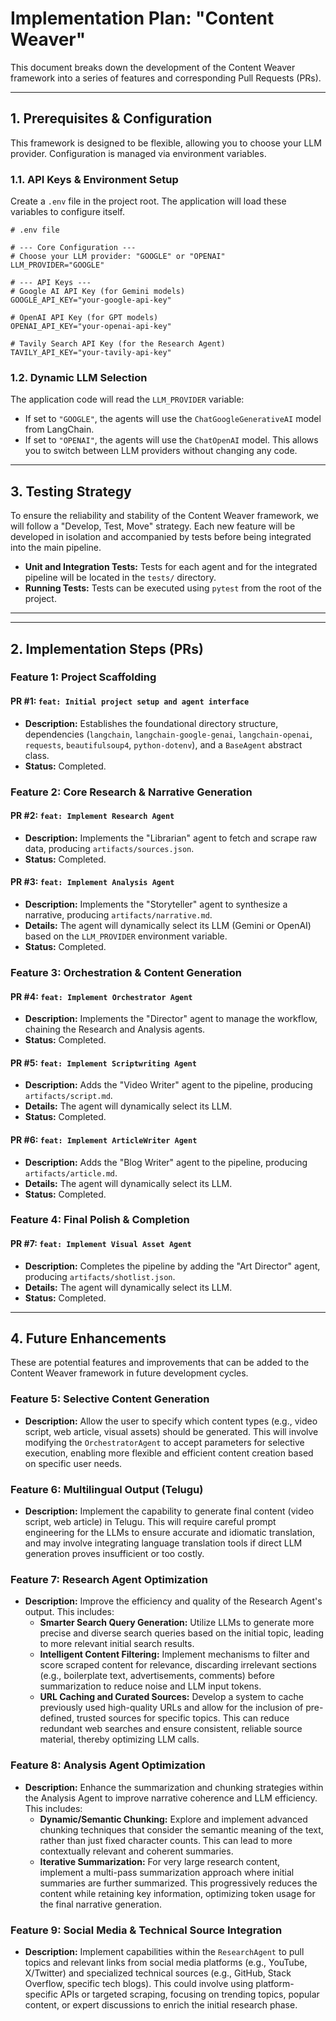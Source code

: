 # Implementation Plan: "Content Weaver"

This document breaks down the development of the Content Weaver framework into a series of features and corresponding Pull Requests (PRs).

---

## 1. Prerequisites & Configuration

This framework is designed to be flexible, allowing you to choose your LLM provider. Configuration is managed via environment variables.

### 1.1. API Keys & Environment Setup
Create a `.env` file in the project root. The application will load these variables to configure itself.

```
# .env file

# --- Core Configuration ---
# Choose your LLM provider: "GOOGLE" or "OPENAI"
LLM_PROVIDER="GOOGLE"

# --- API Keys ---
# Google AI API Key (for Gemini models)
GOOGLE_API_KEY="your-google-api-key"

# OpenAI API Key (for GPT models)
OPENAI_API_KEY="your-openai-api-key"

# Tavily Search API Key (for the Research Agent)
TAVILY_API_KEY="your-tavily-api-key"
```

### 1.2. Dynamic LLM Selection
The application code will read the `LLM_PROVIDER` variable:
- If set to `"GOOGLE"`, the agents will use the `ChatGoogleGenerativeAI` model from LangChain.
- If set to `"OPENAI"`, the agents will use the `ChatOpenAI` model.
This allows you to switch between LLM providers without changing any code.

---

## 3. Testing Strategy

To ensure the reliability and stability of the Content Weaver framework, we will follow a "Develop, Test, Move" strategy. Each new feature will be developed in isolation and accompanied by tests before being integrated into the main pipeline.

-   **Unit and Integration Tests:** Tests for each agent and for the integrated pipeline will be located in the `tests/` directory.
-   **Running Tests:** Tests can be executed using `pytest` from the root of the project.

---

---

## 2. Implementation Steps (PRs)

### Feature 1: Project Scaffolding
#### PR #1: `feat: Initial project setup and agent interface`
*   **Description:** Establishes the foundational directory structure, dependencies (`langchain`, `langchain-google-genai`, `langchain-openai`, `requests`, `beautifulsoup4`, `python-dotenv`), and a `BaseAgent` abstract class.
*   **Status:** Completed.

### Feature 2: Core Research & Narrative Generation
#### PR #2: `feat: Implement Research Agent`
*   **Description:** Implements the "Librarian" agent to fetch and scrape raw data, producing `artifacts/sources.json`.
*   **Status:** Completed.

#### PR #3: `feat: Implement Analysis Agent`
*   **Description:** Implements the "Storyteller" agent to synthesize a narrative, producing `artifacts/narrative.md`.
*   **Details:** The agent will dynamically select its LLM (Gemini or OpenAI) based on the `LLM_PROVIDER` environment variable.
*   **Status:** Completed.

### Feature 3: Orchestration & Content Generation
#### PR #4: `feat: Implement Orchestrator Agent`
*   **Description:** Implements the "Director" agent to manage the workflow, chaining the Research and Analysis agents.
*   **Status:** Completed.

#### PR #5: `feat: Implement Scriptwriting Agent`
*   **Description:** Adds the "Video Writer" agent to the pipeline, producing `artifacts/script.md`.
*   **Details:** The agent will dynamically select its LLM.
*   **Status:** Completed.

#### PR #6: `feat: Implement ArticleWriter Agent`
*   **Description:** Adds the "Blog Writer" agent to the pipeline, producing `artifacts/article.md`.
*   **Details:** The agent will dynamically select its LLM.
*   **Status:** Completed.

### Feature 4: Final Polish & Completion
#### PR #7: `feat: Implement Visual Asset Agent`
*   **Description:** Completes the pipeline by adding the "Art Director" agent, producing `artifacts/shotlist.json`.
*   **Details:** The agent will dynamically select its LLM.
*   **Status:** Completed.

---

## 4. Future Enhancements

These are potential features and improvements that can be added to the Content Weaver framework in future development cycles.

### Feature 5: Selective Content Generation
*   **Description:** Allow the user to specify which content types (e.g., video script, web article, visual assets) should be generated. This will involve modifying the `OrchestratorAgent` to accept parameters for selective execution, enabling more flexible and efficient content creation based on specific user needs.

### Feature 6: Multilingual Output (Telugu)
*   **Description:** Implement the capability to generate final content (video script, web article) in Telugu. This will require careful prompt engineering for the LLMs to ensure accurate and idiomatic translation, and may involve integrating language translation tools if direct LLM generation proves insufficient or too costly.

### Feature 7: Research Agent Optimization
*   **Description:** Improve the efficiency and quality of the Research Agent's output. This includes:
    *   **Smarter Search Query Generation:** Utilize LLMs to generate more precise and diverse search queries based on the initial topic, leading to more relevant initial search results.
    *   **Intelligent Content Filtering:** Implement mechanisms to filter and score scraped content for relevance, discarding irrelevant sections (e.g., boilerplate text, advertisements, comments) before summarization to reduce noise and LLM input tokens.
    *   **URL Caching and Curated Sources:** Develop a system to cache previously used high-quality URLs and allow for the inclusion of pre-defined, trusted sources for specific topics. This can reduce redundant web searches and ensure consistent, reliable source material, thereby optimizing LLM calls.

### Feature 8: Analysis Agent Optimization
*   **Description:** Enhance the summarization and chunking strategies within the Analysis Agent to improve narrative coherence and LLM efficiency. This includes:
    *   **Dynamic/Semantic Chunking:** Explore and implement advanced chunking techniques that consider the semantic meaning of the text, rather than just fixed character counts. This can lead to more contextually relevant and coherent summaries.
    *   **Iterative Summarization:** For very large research content, implement a multi-pass summarization approach where initial summaries are further summarized. This progressively reduces the content while retaining key information, optimizing token usage for the final narrative generation.

### Feature 9: Social Media & Technical Source Integration
*   **Description:** Implement capabilities within the `ResearchAgent` to pull topics and relevant links from social media platforms (e.g., YouTube, X/Twitter) and specialized technical sources (e.g., GitHub, Stack Overflow, specific tech blogs). This could involve using platform-specific APIs or targeted scraping, focusing on trending topics, popular content, or expert discussions to enrich the initial research phase.
